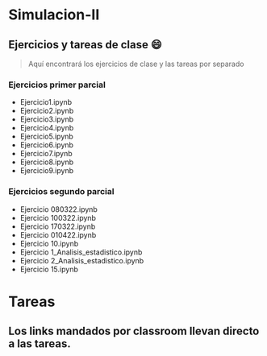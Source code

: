 # Simulacion-II
## Ejercicios y tareas de clase :smile:
> Aquí encontrará los ejercicios de clase y las tareas por separado

### Ejercicios primer parcial
- Ejercicio1.ipynb
- Ejercicio2.ipynb
- Ejercicio3.ipynb
- Ejercicio4.ipynb
- Ejercicio5.ipynb
- Ejercicio6.ipynb
- Ejercicio7.ipynb
- Ejercicio8.ipynb
- Ejercicio9.ipynb
### Ejercicios segundo parcial
- Ejercicio 080322.ipynb
- Ejercicio 100322.ipynb
- Ejercicio 170322.ipynb
- Ejercicio 010422.ipynb
- Ejercicio 10.ipynb
- Ejercicio 1_Analisis_estadistico.ipynb
- Ejercicio 2_Analisis_estadistico.ipynb
- Ejercicio 15.ipynb
# Tareas

## Los links mandados por classroom llevan directo a las tareas.
